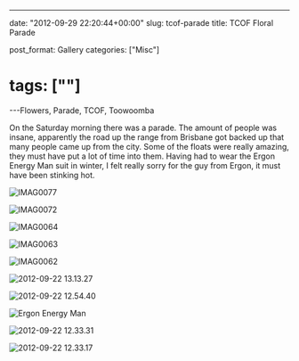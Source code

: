 ---

date: "2012-09-29 22:20:44+00:00"
slug: tcof-parade
title: TCOF Floral Parade

post_format: Gallery
categories: ["Misc"]
# tags: [""]
---Flowers, Parade, TCOF, Toowoomba

On the Saturday morning there was a parade. The amount of people was insane, apparently the road up the range from Brisbane got backed up that many people came up from the city. Some of the floats were really amazing, they must have put a lot of time into them. Having had to wear the Ergon Energy Man suit in winter, I felt really sorry for the guy from Ergon, it must have been stinking hot.

![IMAG0077](imag0077.jpg)

![IMAG0072](imag0072.jpg)

![IMAG0064](imag0064.jpg)

![IMAG0063](imag0063.jpg)

![IMAG0062](imag0062.jpg)

![2012-09-22 13.13.27](2012-09-22-13-13-27.jpg)

![2012-09-22 12.54.40](2012-09-22-12-54-40.jpg)

![Ergon Energy Man](ergon-energy-man.jpg)

![2012-09-22 12.33.31](2012-09-22-12-33-31.jpg)

![2012-09-22 12.33.17](2012-09-22-12-33-17.jpg)
